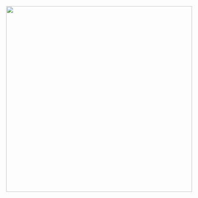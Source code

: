 <img height="500" src="https://github.com/user-attachments/assets/09f3cc6a-aabc-4ff3-95e7-291ea6a752c2"/>
